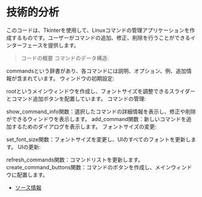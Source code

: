 # 技術的分析

このコードは、Tkinterを使用して、Linuxコマンドの管理アプリケーションを作成するものです。ユーザーがコマンドの追加、修正、削除を行うことができるインターフェースを提供します。

> コードの概要
コマンドのデータ構造:

commandsという辞書があり、各コマンドには説明、オプション、例、追加情報が含まれています。
ウィンドウの初期設定:

rootというメインウィンドウを作成し、フォントサイズを調整できるスライダーとコマンド追加ボタンを配置しています。
コマンドの管理:

show_command_info関数：選択したコマンドの詳細情報を表示し、修正や削除ができるウィンドウを表示します。
add_command関数：新しいコマンドを追加するためのダイアログを表示します。
フォントサイズの変更:

set_font_size関数：フォントサイズを変更し、UIのすべてのフォントを更新します。
UIの更新:

refresh_commands関数：コマンドリストを更新します。
create_command_buttons関数：コマンドのボタンを作成し、メインウィンドウに配置します。
- [ソース情報](https://github.com/coff2r/github-portfolio/blob/main/LinuxStudy.py)
